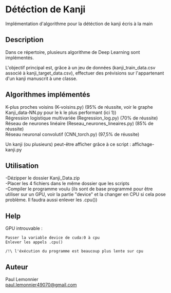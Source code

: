 # Détéction de Kanji

Implémentation d'algorithme pour la détéction de kanji écris à la main

## Description

Dans ce répertoire, plusieurs algorithme de Deep Learning sont implémentés.  
   
L'objectif principal est, grâce à un jeu de données (kanji_train_data.csv associé à kanji_target_data.csv), effectuer des prévisions sur l'appartenant d'un kanji manuscrit à une classe.  

## Algorithmes implémentés

K-plus proches voisins (K-voisins.py) (95% de réussite, voir le graphe Kanji_data-NN.py pour le k le plus performant (ici 1))  
Régression logistique multivariée (Regression_log.py) (70% de réussite)  
Réseau de neurones linéaire (Reseau_neurones_lineaires.py) (85% de réussite)  
Réseau neuronal convolutif (CNN_torch.py) (97,5% de réussite)  

Un kanji (ou plusieurs) peut-être afficher grâce à ce script : affichage-kanji.py  

## Utilisation

-Dézipper le dossier Kanji_Data.zip  
-Placer les 4 fichiers dans le même dossier que les scripts  
-Compiler le programme voulu (ils sont de base programmé pour être utiliser sur un GPU, voir la partie "device" et la changer en CPU si cela pose problème. Il faudra aussi enlever les .cpu())    

## Help

GPU introuvable :

```
Passer la variable device de cuda:0 à cpu
Enlever les appels .cpu()

/!\ l'éxécution du programme est beaucoup plus lente sur cpu

```

## Auteur

Paul Lemonnier     
paul.lemonnier49070@gmail.com  
